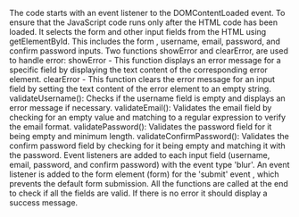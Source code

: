 The code starts with an event listener to the DOMContentLoaded event. To ensure that the JavaScript code runs only after the HTML code has been loaded.
It selects the form and other input fields from the HTML using getElementById. This includes the form , username, email, password, and confirm password inputs.
Two functions showError and clearError, are used to handle error:
showError - This function displays an error message for a specific field by displaying the text content of the corresponding error element.
clearError - This function clears the error message for an input field by setting the text content of the error element to an empty string.
validateUsername(): Checks if the username field is empty and displays an error message if necessary.
validateEmail(): Validates the email field by checking for an empty value and matching to a regular expression to verify the email format. 
validatePassword(): Validates the password field for it being empty and minimum length. 
validateConfirmPassword(): Validates the confirm password field by checking for it being empty and matching it with the password. 
Event listeners are added to each input field (username, email, password, and confirm password) with the event type 'blur'.
An event listener is added to the form element (form) for the 'submit' event , which prevents the default form submission. 
All the functions are called at the end to check if all the fields are valid. 
If there is no error it should display a success message.